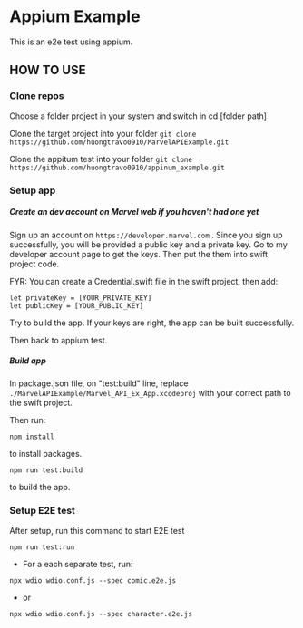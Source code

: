 # Appium Example
This is an e2e test using appium.

## HOW TO USE
### Clone repos
Choose a folder project in your system and switch in cd [folder path]

Clone the target project into your folder `git clone https://github.com/huongtravo0910/MarvelAPIExample.git`

Clone the appitum test into your folder `git clone https://github.com/huongtravo0910/appinum_example.git`

### Setup app
##### Create an dev account on Marvel web if you haven't had one yet
Sign up an account on `https://developer.marvel.com` .
Since you sign up successfully, you will be provided a public key and a private key. Go to my developer account page to get the keys. Then put the them into swift project code. 

FYR: You can create a Credential.swift file in the swift project, then add:
```
let privateKey = [YOUR_PRIVATE_KEY]
let publicKey = [YOUR_PUBLIC_KEY]
```
Try to build the app. If your keys are right, the app can be built successfully.

Then back to appium test.
##### Build app
In package.json file, on "test:build" line, replace `./MarvelAPIExample/Marvel_API_Ex_App.xcodeproj` with your correct path to the swift project.

Then run:
```
npm install
```
to install packages.
```
npm run test:build
```
to build the app.
### Setup E2E test
After setup, run this command to start E2E test
```
npm run test:run
```
* For a each separate test, run:
```
npx wdio wdio.conf.js --spec comic.e2e.js
```

* or
```
npx wdio wdio.conf.js --spec character.e2e.js
```
